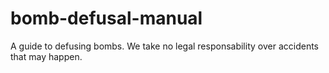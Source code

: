 # bomb-defusal-manual
A guide to defusing bombs. We take no legal responsability over accidents that may happen.
